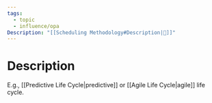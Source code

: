 ```yaml
---
tags:
  - topic
  - influence/opa
Description: "[[Scheduling Methodology#Description|📝]]"
---
```

# Description
E.g., [[Predictive Life Cycle|predictive]] or [[Agile Life Cycle|agile]] life cycle.
